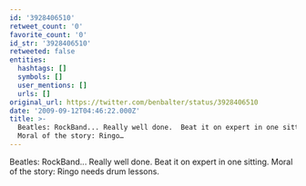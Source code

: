```yaml
---
id: '3928406510'
retweet_count: '0'
favorite_count: '0'
id_str: '3928406510'
retweeted: false
entities:
  hashtags: []
  symbols: []
  user_mentions: []
  urls: []
original_url: https://twitter.com/benbalter/status/3928406510
date: '2009-09-12T04:46:22.000Z'
title: >-
  Beatles: RockBand... Really well done.  Beat it on expert in one sitting. 
  Moral of the story: Ringo…
---
```


Beatles: RockBand... Really well done.  Beat it on expert in one sitting.  Moral of the story: Ringo needs drum lessons.